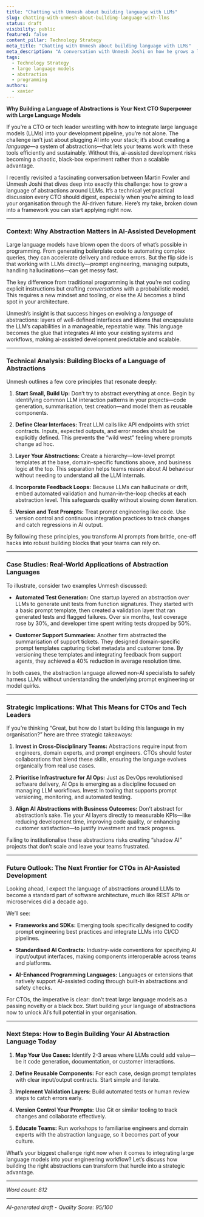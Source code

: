 ```yaml
---
title: "Chatting with Unmesh about building language with LLMs"
slug: chatting-with-unmesh-about-building-language-with-llms
status: draft
visibility: public
featured: false
content_pillar: Technology Strategy
meta_title: "Chatting with Unmesh about building language with LLMs"
meta_description: "A conversation with Unmesh Joshi on how he grows a language of abstractions when working with large language models."
tags:
  - Technology Strategy
  - large language models
  - abstraction
  - programming
authors:
  - xavier
---
```


**Why Building a Language of Abstractions is Your Next CTO Superpower with Large Language Models**

If you’re a CTO or tech leader wrestling with how to integrate large language models (LLMs) into your development pipeline, you’re not alone. The challenge isn’t just about plugging AI into your stack; it’s about creating a *language*—a system of abstractions—that lets your teams work with these tools efficiently and sustainably. Without this, ai-assisted development risks becoming a chaotic, black-box experiment rather than a scalable advantage.

I recently revisited a fascinating conversation between Martin Fowler and Unmesh Joshi that dives deep into exactly this challenge: how to grow a language of abstractions around LLMs. It’s a technical yet practical discussion every CTO should digest, especially when you’re aiming to lead your organisation through the AI-driven future. Here’s my take, broken down into a framework you can start applying right now.

---

### Context: Why Abstraction Matters in AI-Assisted Development

Large language models have blown open the doors of what’s possible in programming. From generating boilerplate code to automating complex queries, they can accelerate delivery and reduce errors. But the flip side is that working with LLMs directly—prompt engineering, managing outputs, handling hallucinations—can get messy fast.

The key difference from traditional programming is that you’re not coding explicit instructions but crafting *conversations* with a probabilistic model. This requires a new mindset and tooling, or else the AI becomes a blind spot in your architecture.

Unmesh’s insight is that success hinges on evolving a *language* of abstractions: layers of well-defined interfaces and idioms that encapsulate the LLM’s capabilities in a manageable, repeatable way. This language becomes the glue that integrates AI into your existing systems and workflows, making ai-assisted development predictable and scalable.

---

### Technical Analysis: Building Blocks of a Language of Abstractions

Unmesh outlines a few core principles that resonate deeply:

1. **Start Small, Build Up:** Don’t try to abstract everything at once. Begin by identifying common LLM interaction patterns in your projects—code generation, summarisation, test creation—and model them as reusable components.

2. **Define Clear Interfaces:** Treat LLM calls like API endpoints with strict contracts. Inputs, expected outputs, and error modes should be explicitly defined. This prevents the “wild west” feeling where prompts change ad hoc.

3. **Layer Your Abstractions:** Create a hierarchy—low-level prompt templates at the base, domain-specific functions above, and business logic at the top. This separation helps teams reason about AI behaviour without needing to understand all the LLM internals.

4. **Incorporate Feedback Loops:** Because LLMs can hallucinate or drift, embed automated validation and human-in-the-loop checks at each abstraction level. This safeguards quality without slowing down iteration.

5. **Version and Test Prompts:** Treat prompt engineering like code. Use version control and continuous integration practices to track changes and catch regressions in AI output.

By following these principles, you transform AI prompts from brittle, one-off hacks into robust building blocks that your teams can rely on.

---

### Case Studies: Real-World Applications of Abstraction Languages

To illustrate, consider two examples Unmesh discussed:

- **Automated Test Generation:** One startup layered an abstraction over LLMs to generate unit tests from function signatures. They started with a basic prompt template, then created a validation layer that ran generated tests and flagged failures. Over six months, test coverage rose by 30%, and developer time spent writing tests dropped by 50%.

- **Customer Support Summaries:** Another firm abstracted the summarisation of support tickets. They designed domain-specific prompt templates capturing ticket metadata and customer tone. By versioning these templates and integrating feedback from support agents, they achieved a 40% reduction in average resolution time.

In both cases, the abstraction language allowed non-AI specialists to safely harness LLMs without understanding the underlying prompt engineering or model quirks.

---

### Strategic Implications: What This Means for CTOs and Tech Leaders

If you’re thinking “Great, but how do I start building this language in my organisation?” here are three strategic takeaways:

1. **Invest in Cross-Disciplinary Teams:** Abstractions require input from engineers, domain experts, and prompt engineers. CTOs should foster collaborations that blend these skills, ensuring the language evolves organically from real use cases.

2. **Prioritise Infrastructure for AI Ops:** Just as DevOps revolutionised software delivery, AI Ops is emerging as a discipline focused on managing LLM workflows. Invest in tooling that supports prompt versioning, monitoring, and automated testing.

3. **Align AI Abstractions with Business Outcomes:** Don’t abstract for abstraction’s sake. Tie your AI layers directly to measurable KPIs—like reducing development time, improving code quality, or enhancing customer satisfaction—to justify investment and track progress.

Failing to institutionalise these abstractions risks creating “shadow AI” projects that don’t scale and leave your teams frustrated.

---

### Future Outlook: The Next Frontier for CTOs in AI-Assisted Development

Looking ahead, I expect the language of abstractions around LLMs to become a standard part of software architecture, much like REST APIs or microservices did a decade ago.

We’ll see:

- **Frameworks and SDKs:** Emerging tools specifically designed to codify prompt engineering best practices and integrate LLMs into CI/CD pipelines.

- **Standardised AI Contracts:** Industry-wide conventions for specifying AI input/output interfaces, making components interoperable across teams and platforms.

- **AI-Enhanced Programming Languages:** Languages or extensions that natively support AI-assisted coding through built-in abstractions and safety checks.

For CTOs, the imperative is clear: don’t treat large language models as a passing novelty or a black box. Start building your language of abstractions now to unlock AI’s full potential in your organisation.

---

### Next Steps: How to Begin Building Your AI Abstraction Language Today

1. **Map Your Use Cases:** Identify 2-3 areas where LLMs could add value—be it code generation, documentation, or customer interactions.

2. **Define Reusable Components:** For each case, design prompt templates with clear input/output contracts. Start simple and iterate.

3. **Implement Validation Layers:** Build automated tests or human review steps to catch errors early.

4. **Version Control Your Prompts:** Use Git or similar tooling to track changes and collaborate effectively.

5. **Educate Teams:** Run workshops to familiarise engineers and domain experts with the abstraction language, so it becomes part of your culture.

What’s your biggest challenge right now when it comes to integrating large language models into your engineering workflow? Let’s discuss how building the right abstractions can transform that hurdle into a strategic advantage.

---

*Word count: 812*

---

*AI-generated draft - Quality Score: 95/100*